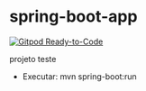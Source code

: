 # spring-boot-app

[![Gitpod Ready-to-Code](https://img.shields.io/badge/Gitpod-Ready--to--Code-blue?logo=gitpod)](https://gitpod.io/#https://github.com/paulohenrique7010/spring-boot-app)

projeto teste


- Executar: mvn spring-boot:run